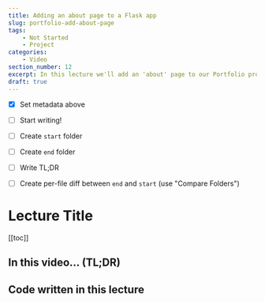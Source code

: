 ```yaml
---
title: Adding an about page to a Flask app
slug: portfolio-add-about-page
tags:
    - Not Started
    - Project
categories:
    - Video
section_number: 12
excerpt: In this lecture we'll add an 'about' page to our Portfolio project.
draft: true
---
```


- [x] Set metadata above
- [ ] Start writing!
- [ ] Create `start` folder
- [ ] Create `end` folder
- [ ] Write TL;DR
- [ ] Create per-file diff between `end` and `start` (use "Compare Folders")


# Lecture Title

[[toc]]

## In this video... (TL;DR)

## Code written in this lecture
